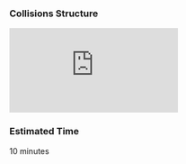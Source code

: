 ### Collisions Structure
<iframe src="https://www.youtube.com/embed/goLWVTPCPJc" frameborder="0" allow="autoplay; encrypted-media" allowfullscreen></iframe>

### Estimated Time

10 minutes

